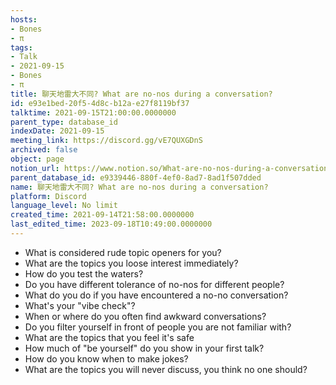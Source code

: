 ```yaml
---
hosts:
- Bones
- π
tags:
- Talk
- 2021-09-15
- Bones
- π
title: 聊天地雷大不同? What are no-nos during a conversation?
id: e93e1bed-20f5-4d8c-b12a-e27f8119bf37
talktime: 2021-09-15T21:00:00.0000000
parent_type: database_id
indexDate: 2021-09-15
meeting_link: https://discord.gg/vE7QUXGDnS
archived: false
object: page
notion_url: https://www.notion.so/What-are-no-nos-during-a-conversation-e93e1bed20f54d8cb12ae27f8119bf37
parent_database_id: e9339446-880f-4ef0-8ad7-8ad1f507dded
name: 聊天地雷大不同? What are no-nos during a conversation?
platform: Discord
language_level: No limit
created_time: 2021-09-14T21:58:00.0000000
last_edited_time: 2023-09-18T10:49:00.0000000
---
```



   - What is considered rude topic openers for you?
   - What are the topics you loose interest immediately?
   - How do you test the waters?
   - Do you have different tolerance of no-nos for different people?
   - What do you do if you have encountered a no-no conversation? 
   - What's your "vibe check"?
   - When or where do you often find awkward conversations?
   - Do you filter yourself in front of people you are not familiar with?
   - What are the topics that you feel it's safe
   - How much of "be yourself" do you show in your first talk?
   - How do you know when to make jokes?
   - What are the topics you will never discuss, you think no one should?










